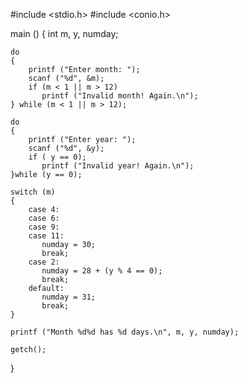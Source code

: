 
#include <stdio.h>
#include <conio.h>

main ()
{
    int m, y, numday;

    do
    {
        printf ("Enter month: ");
        scanf ("%d", &m);
        if (m < 1 || m > 12)
           printf ("Invalid month! Again.\n");
    } while (m < 1 || m > 12);

    do
    {
        printf ("Enter year: ");
        scanf ("%d", &y);
        if ( y == 0);
           printf ("Invalid year! Again.\n");
    }while (y == 0);

    switch (m)
    {
        case 4:
        case 6:
        case 9:
        case 11:
           numday = 30;
           break;
        case 2:
           numday = 28 + (y % 4 == 0);
           break;
        default:
           numday = 31;
           break;
    }

    printf ("Month %d%d has %d days.\n", m, y, numday);

    getch();
}

